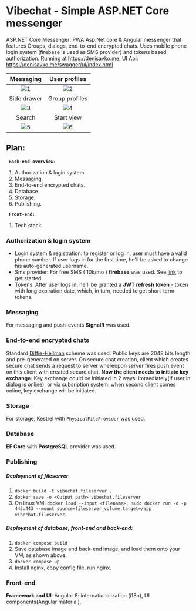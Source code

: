 # Vibechat - Simple ASP.NET Core messenger
ASP.NET Core Messenger: PWA Asp.Net core & Angular messenger that features Groups, dialogs, end-to-end encrypted chats. 
Uses mobile phone login system (firebase is used as SMS provider) and tokens based authorization.
Running at https://denisavko.me, UI Api: https://denisavko.me/swagger/ui/index.html

Messaging             |  User profiles
:-------------------------:|:-------------------------:
![1](https://i.imgur.com/6EFSCQg.png)  |  ![2](https://i.imgur.com/orJXVnU.png)
Side drawer             |  Group profiles
![3](https://i.imgur.com/MldmHIO.png)  |  ![4](https://i.imgur.com/MHthF61.png)
Search             |  Start view
![5](https://i.imgur.com/lT9ad16.png)  |  ![6](https://i.imgur.com/3Z8HM0D.png)

## Plan:
<code> <strong>Back-end overview:</strong> </code>
1. Authorization & login system.
2. Messaging.
3. End-to-end encrypted chats.
4. Database.
5. Storage.
6. Publishing.

<code> <strong>Front-end: </strong> </code>
1. Tech stack.

### Authorization & login system
* Login system & registration: to register or log in, user must have a valid phone number. 
If user logs in for the first time, he'll be asked to change his auto-generated username.
* Sms provider: For free SMS ( 10k/mo ) **firebase** was used. See [link](https://firebase.google.com/docs/auth/web/phone-auth) to get started.
* Tokens: After user logs in, he'll be granted a **JWT refresh token** - token with long expiration date, which, in 
turn, needed to get short-term tokens. 
### Messaging
For messaging and push-events **SignalR** was used.
### End-to-end encrypted chats
Standard [Diffie-Hellman](https://en.wikipedia.org/wiki/Diffie%E2%80%93Hellman_key_exchange) scheme was used. 
Public keys are 2048 bits length and pre-generated on server. On secure chat creation, client which creates secure chat sends a request 
to server whereupon server fires push event on this client with created secure chat. **Now the client needs to initiate key exchange.** 
Key exchange could be initiated in 2 ways: immediately(if user in dialog is online), or via subsription system: when second client comes online, 
key exchange will be initiated.
### Storage
For storage, Kestrel with ```PhysicalFileProvider``` was used.

### Database 
**EF Core** with **PostgreSQL** provider was used.
### Publishing
##### Deployment of fileserver
1. ```docker build -t vibechat.fileserver .```
2. ```docker save -o <Output path> vibechat.fileserver```
3. On linux VM: ``` docker load --input <filename>; sudo docker run -d -p 443:443 --mount source=fileserver_volume,target=/app vibechat.fileserver ```.

##### Deployment of database, front-end and back-end:
1. ``` docker-compose build ```
2. Save database image and back-end image, and load them onto your VM, as shown above.
3. ``` docker-compose up ```
4. Install nginx, copy config file, run nginx.

### Front-end

**Framework and UI**: Angular 8: internationalization (i18n), UI components(Angular material).
